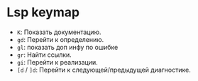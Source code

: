 # Lsp keymap
- `K`: Показать документацию.
- `gd`: Перейти к определению.
- `gl`: показать доп инфу по ошибке
- `gr`: Найти ссылки.
- `gi`: Перейти к реализации.
- `[d` / `]d`: Перейти к следующей/предыдущей диагностике.
